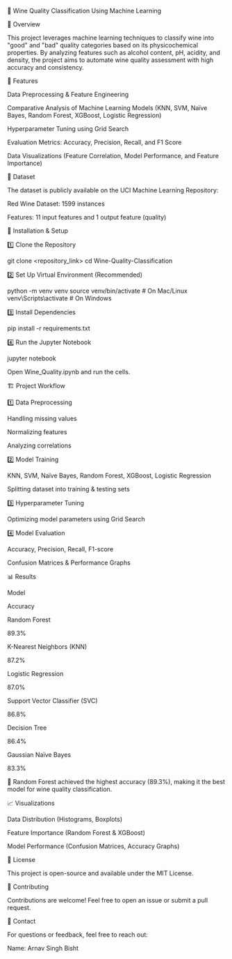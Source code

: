 🍷 Wine Quality Classification Using Machine Learning

📌 Overview

This project leverages machine learning techniques to classify wine into "good" and "bad" quality categories based on its physicochemical properties. By analyzing features such as alcohol content, pH, acidity, and density, the project aims to automate wine quality assessment with high accuracy and consistency.

🚀 Features

Data Preprocessing & Feature Engineering

Comparative Analysis of Machine Learning Models (KNN, SVM, Naïve Bayes, Random Forest, XGBoost, Logistic Regression)

Hyperparameter Tuning using Grid Search

Evaluation Metrics: Accuracy, Precision, Recall, and F1 Score

Data Visualizations (Feature Correlation, Model Performance, and Feature Importance)

📂 Dataset

The dataset is publicly available on the UCI Machine Learning Repository:

Red Wine Dataset: 1599 instances

Features: 11 input features and 1 output feature (quality)

🔧 Installation & Setup

1️⃣ Clone the Repository

git clone <repository_link>
cd Wine-Quality-Classification

2️⃣ Set Up Virtual Environment (Recommended)

python -m venv venv
source venv/bin/activate  # On Mac/Linux
venv\Scripts\activate     # On Windows

3️⃣ Install Dependencies

pip install -r requirements.txt

4️⃣ Run the Jupyter Notebook

jupyter notebook

Open Wine_Quality.ipynb and run the cells.

🏗 Project Workflow

1️⃣ Data Preprocessing

Handling missing values

Normalizing features

Analyzing correlations

2️⃣ Model Training

KNN, SVM, Naïve Bayes, Random Forest, XGBoost, Logistic Regression

Splitting dataset into training & testing sets

3️⃣ Hyperparameter Tuning

Optimizing model parameters using Grid Search

4️⃣ Model Evaluation

Accuracy, Precision, Recall, F1-score

Confusion Matrices & Performance Graphs

📊 Results

Model

Accuracy

Random Forest

89.3%

K-Nearest Neighbors (KNN)

87.2%

Logistic Regression

87.0%

Support Vector Classifier (SVC)

86.8%

Decision Tree

86.4%

Gaussian Naïve Bayes

83.3%

📌 Random Forest achieved the highest accuracy (89.3%), making it the best model for wine quality classification.

📈 Visualizations

Data Distribution (Histograms, Boxplots)

Feature Importance (Random Forest & XGBoost)

Model Performance (Confusion Matrices, Accuracy Graphs)

📝 License

This project is open-source and available under the MIT License.

🤝 Contributing

Contributions are welcome! Feel free to open an issue or submit a pull request.

📩 Contact

For questions or feedback, feel free to reach out:

Name: Arnav Singh Bisht
